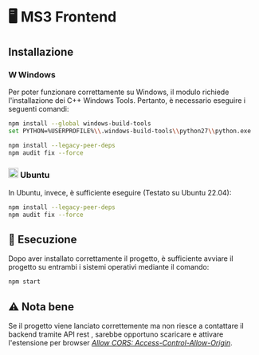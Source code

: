 # 🖥️ MS3 Frontend
## Installazione
### <img src="https://upload.wikimedia.org/wikipedia/commons/8/87/Windows_logo_-_2021.svg" alt="Windows Logo" width="16"/> Windows
Per poter funzionare correttamente su Windows, il modulo richiede l'installazione dei C++ Windows Tools. Pertanto, è necessario eseguire i seguenti comandi:
```bash
npm install --global windows-build-tools 
set PYTHON=%USERPROFILE%\\.windows-build-tools\\python27\\python.exe

npm install --legacy-peer-deps
npm audit fix --force
```
### <img src="https://upload.wikimedia.org/wikipedia/commons/9/9e/UbuntuCoF.svg" alt="Ubuntu Logo" width="20"/> Ubuntu
In Ubuntu, invece, è sufficiente eseguire (Testato su Ubuntu 22.04):
```bash
npm install --legacy-peer-deps
npm audit fix --force
```

## 🚀 Esecuzione
Dopo aver installato correttamente il progetto, è sufficiente avviare il progetto su entrambi i sistemi operativi mediante il comando:
```bash
npm start
```

## ⚠️ Nota bene
Se il progetto viene lanciato correttemente ma non riesce a contattare il backend tramite API rest , sarebbe opportuno scaricare e attivare l'estensione per browser [ _Allow CORS: Access-Control-Allow-Origin_](https://chromewebstore.google.com/detail/allow-cors-access-control/lhobafahddgcelffkeicbaginigeejlf).
